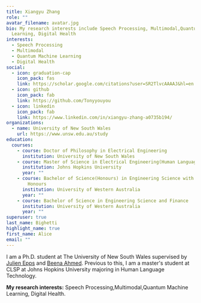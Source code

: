 ```yaml
---
title: Xiangyu Zhang
role: ""
avatar_filename: avatar.jpg
bio: My research interests include Speech Processing, Multimodal,Quantum Machine
  Learning, Digital Health
interests:
  - Speech Processing
  - Multimodal
  - Quantum Machine Learning
  - Digital Health
social:
  - icon: graduation-cap
    icon_pack: fas
    link: https://scholar.google.com/citations?user=SR2TlvcAAAAJ&hl=en
  - icon: github
    icon_pack: fab
    link: https://github.com/Tonyyouyou
  - icon: linkedin
    icon_pack: fab
    link: https://www.linkedin.com/in/xiangyu-zhang-a0735b194/
organizations:
  - name: University of New South Wales
    url: https://www.unsw.edu.au/study
education:
  courses:
    - course: Doctor of Philosophy in Electrical Engineering
      institution: University of New South Wales
    - course: Master of Science in Electrical Engineering(Human Language Technology)
      institution: Johns Hopkins University
      year: ""
    - course: Bachelor of Science(Honours) in Engineering Science with First Class
        Honours
      institution: University of Western Australia
      year: ""
    - course: Bachelor of Science in Engineering Science and Finance
      institution: University of Western Australia
      year: ""
superuser: true
last_name: Bighetti
highlight_name: true
first_name: Alice
email: ""
---
```

I am a Ph.D. student at The University of New South Wales supervised by [Julien Epps](https://scholar.google.com/citations?hl=en&user=VzA-vskAAAAJ&view_op=list_works&sortby=pubdate)[](http://maestro.ee.unsw.edu.au/~julien/) and [](https://www.unsw.edu.au/staff/beena-ahmed)[Beena Ahmed](https://scholar.google.com/citations?user=crMO9PcAAAAJ&hl=en&oi=ao). Previous to this, I am a master's student at CLSP at Johns Hopkins University majoring in Human Language Technology.

**My research interests:** Speech Processing,Multimodal,Quantum Machine Learning, Digital Health.